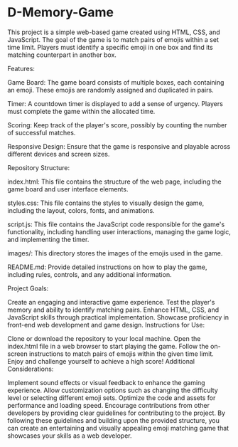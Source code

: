 # D-Memory-Game

This project is a simple web-based game created using HTML, CSS, and JavaScript. The goal of the game is to match pairs of emojis within a set time limit. Players must identify a specific emoji in one box and find its matching counterpart in another box.

Features:

Game Board: The game board consists of multiple boxes, each containing an emoji. These emojis are randomly assigned and duplicated in pairs.

Timer: A countdown timer is displayed to add a sense of urgency. Players must complete the game within the allocated time.

Scoring: Keep track of the player's score, possibly by counting the number of successful matches.

Responsive Design: Ensure that the game is responsive and playable across different devices and screen sizes.

Repository Structure:

index.html: This file contains the structure of the web page, including the game board and user interface elements.

styles.css: This file contains the styles to visually design the game, including the layout, colors, fonts, and animations.

script.js: This file contains the JavaScript code responsible for the game's functionality, including handling user interactions, managing the game logic, and implementing the timer.

images/: This directory stores the images of the emojis used in the game.

README.md: Provide detailed instructions on how to play the game, including rules, controls, and any additional information.

Project Goals:

Create an engaging and interactive game experience.
Test the player's memory and ability to identify matching pairs.
Enhance HTML, CSS, and JavaScript skills through practical implementation.
Showcase proficiency in front-end web development and game design.
Instructions for Use:

Clone or download the repository to your local machine.
Open the index.html file in a web browser to start playing the game.
Follow the on-screen instructions to match pairs of emojis within the given time limit.
Enjoy and challenge yourself to achieve a high score!
Additional Considerations:

Implement sound effects or visual feedback to enhance the gaming experience.
Allow customization options such as changing the difficulty level or selecting different emoji sets.
Optimize the code and assets for performance and loading speed.
Encourage contributions from other developers by providing clear guidelines for contributing to the project.
By following these guidelines and building upon the provided structure, you can create an entertaining and visually appealing emoji matching game that showcases your skills as a web developer.

